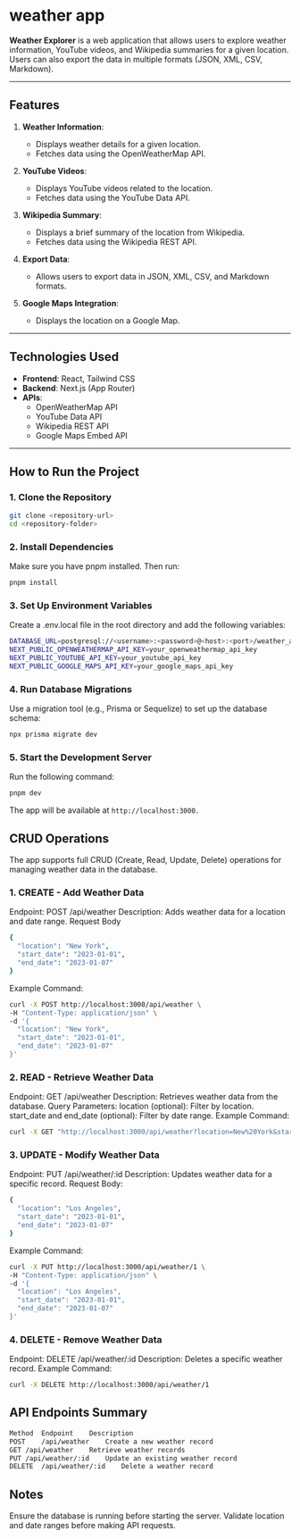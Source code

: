 # weather app

**Weather Explorer** is a web application that allows users to explore weather information, YouTube videos, and Wikipedia summaries for a given location. Users can also export the data in multiple formats (JSON, XML, CSV, Markdown).

---

## Features

1. **Weather Information**:
   - Displays weather details for a given location.
   - Fetches data using the OpenWeatherMap API.

2. **YouTube Videos**:
   - Displays YouTube videos related to the location.
   - Fetches data using the YouTube Data API.

3. **Wikipedia Summary**:
   - Displays a brief summary of the location from Wikipedia.
   - Fetches data using the Wikipedia REST API.

4. **Export Data**:
   - Allows users to export data in JSON, XML, CSV, and Markdown formats.

5. **Google Maps Integration**:
   - Displays the location on a Google Map.

---

## Technologies Used

- **Frontend**: React, Tailwind CSS
- **Backend**: Next.js (App Router)
- **APIs**:
  - OpenWeatherMap API
  - YouTube Data API
  - Wikipedia REST API
  - Google Maps Embed API

---

## How to Run the Project

### 1. Clone the Repository

```bash
git clone <repository-url>
cd <repository-folder>
```
### 2. Install Dependencies

Make sure you have pnpm installed. Then run:

```bash
pnpm install
```
### 3. Set Up Environment Variables

Create a .env.local file in the root directory and add the following variables:

```bash
DATABASE_URL=postgresql://<username>:<password>@<host>:<port>/weather_app
NEXT_PUBLIC_OPENWEATHERMAP_API_KEY=your_openweathermap_api_key
NEXT_PUBLIC_YOUTUBE_API_KEY=your_youtube_api_key
NEXT_PUBLIC_GOOGLE_MAPS_API_KEY=your_google_maps_api_key
```
### 4. Run Database Migrations

Use a migration tool (e.g., Prisma or Sequelize) to set up the database schema:

```bash
npx prisma migrate dev
```
### 5. Start the Development Server

Run the following command:

```bash
pnpm dev
```
The app will be available at ```http://localhost:3000.```

## CRUD Operations
The app supports full CRUD (Create, Read, Update, Delete) operations for managing weather data in the database.

### 1. CREATE - Add Weather Data

Endpoint: POST /api/weather
Description: Adds weather data for a location and date range.
Request Body

```bash
{
  "location": "New York",
  "start_date": "2023-01-01",
  "end_date": "2023-01-07"
}
```
Example Command:
```bash
curl -X POST http://localhost:3000/api/weather \
-H "Content-Type: application/json" \
-d '{
  "location": "New York",
  "start_date": "2023-01-01",
  "end_date": "2023-01-07"
}'
```

### 2. READ - Retrieve Weather Data

Endpoint: GET /api/weather
Description: Retrieves weather data from the database.
Query Parameters:
location (optional): Filter by location.
start_date and end_date (optional): Filter by date range.
Example Command:
```bash
curl -X GET "http://localhost:3000/api/weather?location=New%20York&start_date=2023-01-01&end_date=2023-01-07"
```

### 3. UPDATE - Modify Weather Data
Endpoint: PUT /api/weather/:id
Description: Updates weather data for a specific record.
Request Body:
```bash
{
  "location": "Los Angeles",
  "start_date": "2023-01-01",
  "end_date": "2023-01-07"
}
```

Example Command:
```bash
curl -X PUT http://localhost:3000/api/weather/1 \
-H "Content-Type: application/json" \
-d '{
  "location": "Los Angeles",
  "start_date": "2023-01-01",
  "end_date": "2023-01-07"
}'
```

### 4. DELETE - Remove Weather Data
Endpoint: DELETE /api/weather/:id
Description: Deletes a specific weather record.
Example Command:
```bash
curl -X DELETE http://localhost:3000/api/weather/1
```
## API Endpoints Summary
```bash
Method	Endpoint	Description
POST	/api/weather	Create a new weather record
GET	/api/weather	Retrieve weather records
PUT	/api/weather/:id	Update an existing weather record
DELETE	/api/weather/:id	Delete a weather record
```

## Notes
Ensure the database is running before starting the server.
Validate location and date ranges before making API requests.